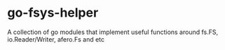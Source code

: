 # go-fsys-helper
A collection of go modules that implement useful functions around fs.FS, io.Reader/Writer, afero.Fs and etc
